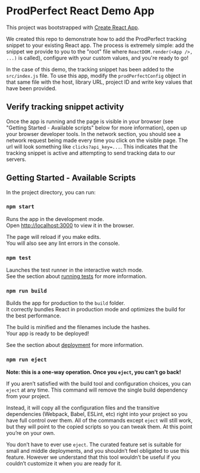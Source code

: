 # ProdPerfect React Demo App

This project was bootstrapped with [Create React App](https://github.com/facebook/create-react-app).

We created this repo to demonstrate how to add the ProdPerfect tracking snippet to your existing React app.  The process is extremely simple: add the snippet we provide to you to the "root" file where `ReactDOM.render(<App />, ...)` is called), configure with your custom values, and you're ready to go!

In the case of this demo, the tracking snippet has been added to the `src/index.js` file.  To use this app, modify the `prodPerfectConfig` object in that same file with the host, library URL, project ID and write key values that have been provided.

## Verify tracking snippet activity

Once the app is running and the page is visible in your browser (see "Getting Started - Available scripts" below for more information), open up your browser developer tools.  In the network section, you should see a network request being made every time you click on the visible page. The url will look something like `clicks?api_key=...`.  This indicates that the tracking snippet is active and attempting to send tracking data to our servers.

## Getting Started - Available Scripts

In the project directory, you can run:

### `npm start`

Runs the app in the development mode.<br>
Open [http://localhost:3000](http://localhost:3000) to view it in the browser.

The page will reload if you make edits.<br>
You will also see any lint errors in the console.

### `npm test`

Launches the test runner in the interactive watch mode.<br>
See the section about [running tests](https://facebook.github.io/create-react-app/docs/running-tests) for more information.

### `npm run build`

Builds the app for production to the `build` folder.<br>
It correctly bundles React in production mode and optimizes the build for the best performance.

The build is minified and the filenames include the hashes.<br>
Your app is ready to be deployed!

See the section about [deployment](https://facebook.github.io/create-react-app/docs/deployment) for more information.

### `npm run eject`

**Note: this is a one-way operation. Once you `eject`, you can’t go back!**

If you aren’t satisfied with the build tool and configuration choices, you can `eject` at any time. This command will remove the single build dependency from your project.

Instead, it will copy all the configuration files and the transitive dependencies (Webpack, Babel, ESLint, etc) right into your project so you have full control over them. All of the commands except `eject` will still work, but they will point to the copied scripts so you can tweak them. At this point you’re on your own.

You don’t have to ever use `eject`. The curated feature set is suitable for small and middle deployments, and you shouldn’t feel obligated to use this feature. However we understand that this tool wouldn’t be useful if you couldn’t customize it when you are ready for it.
